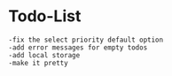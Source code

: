 # Todo-List
    -fix the select priority default option
    -add error messages for empty todos
    -add local storage
    -make it pretty 